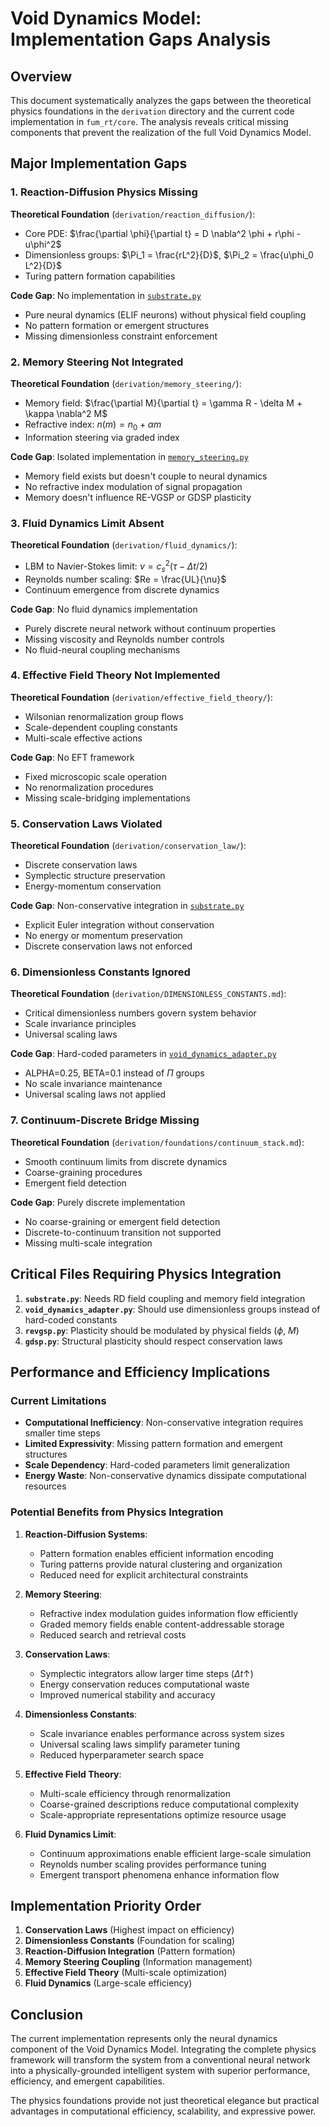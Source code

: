 # Void Dynamics Model: Implementation Gaps Analysis

## Overview
This document systematically analyzes the gaps between the theoretical physics foundations in the `derivation` directory and the current code implementation in `fum_rt/core`. The analysis reveals critical missing components that prevent the realization of the full Void Dynamics Model.

## Major Implementation Gaps

### 1. Reaction-Diffusion Physics Missing

**Theoretical Foundation** (`derivation/reaction_diffusion/`):
- Core PDE: $\frac{\partial \phi}{\partial t} = D \nabla^2 \phi + r\phi - u\phi^2$
- Dimensionless groups: $\Pi_1 = \frac{rL^2}{D}$, $\Pi_2 = \frac{u\phi_0 L^2}{D}$
- Turing pattern formation capabilities

**Code Gap**: No implementation in [`substrate.py`](fum_rt/core/substrate/substrate.py:1)
- Pure neural dynamics (ELIF neurons) without physical field coupling
- No pattern formation or emergent structures
- Missing dimensionless constraint enforcement

### 2. Memory Steering Not Integrated

**Theoretical Foundation** (`derivation/memory_steering/`):
- Memory field: $\frac{\partial M}{\partial t} = \gamma R - \delta M + \kappa \nabla^2 M$
- Refractive index: $n(m) = n_0 + \alpha m$
- Information steering via graded index

**Code Gap**: Isolated implementation in [`memory_steering.py`](fum_rt/physics/memory_steering/memory_steering.py:97)
- Memory field exists but doesn't couple to neural dynamics
- No refractive index modulation of signal propagation
- Memory doesn't influence RE-VGSP or GDSP plasticity

### 3. Fluid Dynamics Limit Absent

**Theoretical Foundation** (`derivation/fluid_dynamics/`):
- LBM to Navier-Stokes limit: $\nu = c_s^2 (\tau - \Delta t/2)$
- Reynolds number scaling: $Re = \frac{UL}{\nu}$
- Continuum emergence from discrete dynamics

**Code Gap**: No fluid dynamics implementation
- Purely discrete neural network without continuum properties
- Missing viscosity and Reynolds number controls
- No fluid-neural coupling mechanisms

### 4. Effective Field Theory Not Implemented

**Theoretical Foundation** (`derivation/effective_field_theory/`):
- Wilsonian renormalization group flows
- Scale-dependent coupling constants
- Multi-scale effective actions

**Code Gap**: No EFT framework
- Fixed microscopic scale operation
- No renormalization procedures
- Missing scale-bridging implementations

### 5. Conservation Laws Violated

**Theoretical Foundation** (`derivation/conservation_law/`):
- Discrete conservation laws
- Symplectic structure preservation
- Energy-momentum conservation

**Code Gap**: Non-conservative integration in [`substrate.py`](fum_rt/core/substrate/substrate.py:108)
- Explicit Euler integration without conservation
- No energy or momentum preservation
- Discrete conservation laws not enforced

### 6. Dimensionless Constants Ignored

**Theoretical Foundation** (`derivation/DIMENSIONLESS_CONSTANTS.md`):
- Critical dimensionless numbers govern system behavior
- Scale invariance principles
- Universal scaling laws

**Code Gap**: Hard-coded parameters in [`void_dynamics_adapter.py`](fum_rt/core/void_dynamics_adapter.py:20)
- ALPHA=0.25, BETA=0.1 instead of $\Pi$ groups
- No scale invariance maintenance
- Universal scaling laws not applied

### 7. Continuum-Discrete Bridge Missing

**Theoretical Foundation** (`derivation/foundations/continuum_stack.md`):
- Smooth continuum limits from discrete dynamics
- Coarse-graining procedures
- Emergent field detection

**Code Gap**: Purely discrete implementation
- No coarse-graining or emergent field detection
- Discrete-to-continuum transition not supported
- Missing multi-scale integration

## Critical Files Requiring Physics Integration

1. **`substrate.py`**: Needs RD field coupling and memory field integration
2. **`void_dynamics_adapter.py`**: Should use dimensionless groups instead of hard-coded constants
3. **`revgsp.py`**: Plasticity should be modulated by physical fields ($\phi$, $M$)
4. **`gdsp.py`**: Structural plasticity should respect conservation laws

## Performance and Efficiency Implications

### Current Limitations
- **Computational Inefficiency**: Non-conservative integration requires smaller time steps
- **Limited Expressivity**: Missing pattern formation and emergent structures
- **Scale Dependency**: Hard-coded parameters limit generalization
- **Energy Waste**: Non-conservative dynamics dissipate computational resources

### Potential Benefits from Physics Integration

1. **Reaction-Diffusion Systems**:
   - Pattern formation enables efficient information encoding
   - Turing patterns provide natural clustering and organization
   - Reduced need for explicit architectural constraints

2. **Memory Steering**:
   - Refractive index modulation guides information flow efficiently
   - Graded memory fields enable content-addressable storage
   - Reduced search and retrieval costs

3. **Conservation Laws**:
   - Symplectic integrators allow larger time steps ($\Delta t \uparrow$)
   - Energy conservation reduces computational waste
   - Improved numerical stability and accuracy

4. **Dimensionless Constants**:
   - Scale invariance enables performance across system sizes
   - Universal scaling laws simplify parameter tuning
   - Reduced hyperparameter search space

5. **Effective Field Theory**:
   - Multi-scale efficiency through renormalization
   - Coarse-grained descriptions reduce computational complexity
   - Scale-appropriate representations optimize resource usage

6. **Fluid Dynamics Limit**:
   - Continuum approximations enable efficient large-scale simulation
   - Reynolds number scaling provides performance tuning
   - Emergent transport phenomena enhance information flow

## Implementation Priority Order

1. **Conservation Laws** (Highest impact on efficiency)
2. **Dimensionless Constants** (Foundation for scaling)
3. **Reaction-Diffusion Integration** (Pattern formation)
4. **Memory Steering Coupling** (Information management)
5. **Effective Field Theory** (Multi-scale optimization)
6. **Fluid Dynamics** (Large-scale efficiency)

## Conclusion

The current implementation represents only the neural dynamics component of the Void Dynamics Model. Integrating the complete physics framework will transform the system from a conventional neural network into a physically-grounded intelligent system with superior performance, efficiency, and emergent capabilities.

The physics foundations provide not just theoretical elegance but practical advantages in computational efficiency, scalability, and expressive power.